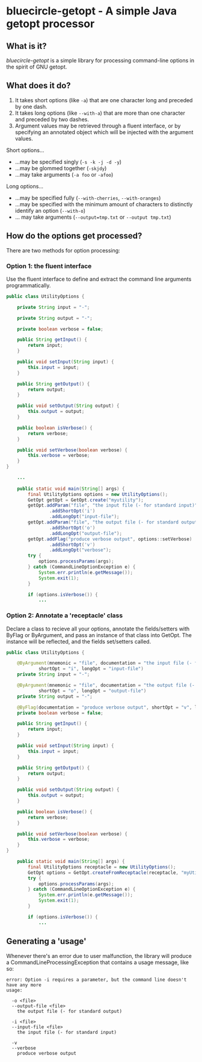 # bluecircle-getopt - A simple Java getopt processor

## What is it?

*bluecircle-getopt* is a simple library for processing command-line options in the spirit of GNU 
getopt.

## What does it do?

1.	It takes short options (like `-a`) that are one character long and preceded by one dash.
2.	It takes long options (like `--with-a`) that are more than one character and preceded by two 
dashes.
3.	Argument values may be retrieved through a fluent interface, or by specifying an annotated 
object which will be injected with the argument values.

Short options...

*	...may be specified singly (`-s -k -j -d -y`)
*	...may be glommed together (`-skjdy`)
*	...may take arguments (`-a foo` or `-afoo`)

Long options...

*	...may be specified fully (`--with-cherries`, `--with-oranges`)
*	...may be specified with the minimum amount of characters to distinctly identify an option 
(`--with-o`)
*	... may take arguments (`--output=tmp.txt` or `--output tmp.txt`)

## How do the options get processed?

There are two methods for option processing:

### Option 1: the fluent interface

Use the fluent interface to define and extract the command line arguments programmatically.

```java
public class UtilityOptions {

	private String input = "-";

	private String output = "-";

	private boolean verbose = false;

	public String getInput() {
		return input;
	}

	public void setInput(String input) {
		this.input = input;
	}

	public String getOutput() {
		return output;
	}

	public void setOutput(String output) {
		this.output = output;
	}

	public boolean isVerbose() {
		return verbose;
	}

	public void setVerbose(boolean verbose) {
		this.verbose = verbose;
	}
}
```

```java
	...
	
	public static void main(String[] args) {
		final UtilityOptions options = new UtilityOptions();
		GetOpt getOpt = GetOpt.create("myutility");
		getOpt.addParam("file", "the input file (- for standard input)", false, options::setInput)
				.addShortOpt('i')
				.addLongOpt("input-file");
		getOpt.addParam("file", "the output file (- for standard output)", false, options::setOutput)
				.addShortOpt('o')
				.addLongOpt("output-file");
		getOpt.addFlag("produce verbose output", options::setVerbose)
				.addShortOpt('v')
				.addLongOpt("verbose");
		try {
			options.processParams(args);
		} catch (CommandLineOptionException e) {
			System.err.println(e.getMessage());
			System.exit(1);
		}

		if (options.isVerbose()) {
			...
```

### Option 2: Annotate a 'receptacle' class

Declare a class to recieve all your options, annotate the fields/setters with ByFlag or 
ByArgument, and pass an instance of that class into GetOpt.  The instance will be reflected, and 
the fields set/setters called.

```java
public class UtilityOptions {

	@ByArgument(mnemonic = "file", documentation = "the input file (- for standard input)",
			shortOpt = "i", longOpt = "input-file")
	private String input = "-";

	@ByArgument(mnemonic = "file", documentation = "the output file (- for standard input)",
			shortOpt = "o", longOpt = "output-file")
	private String output = "-";

	@ByFlag(documentation = "produce verbose output", shortOpt = "v", longOpt = "verbose")
	private boolean verbose = false;

	public String getInput() {
		return input;
	}

	public void setInput(String input) {
		this.input = input;
	}

	public String getOutput() {
		return output;
	}

	public void setOutput(String output) {
		this.output = output;
	}

	public boolean isVerbose() {
		return verbose;
	}

	public void setVerbose(boolean verbose) {
		this.verbose = verbose;
	}
}
```

```java
	public static void main(String[] args) {
		final UtilityOptions receptacle = new UtilityOptions();
		GetOpt options = GetOpt.createFromReceptacle(receptacle, "myUtility");
		try {
			options.processParams(args);
		} catch (CommandLineOptionException e) {
			System.err.println(e.getMessage());
			System.exit(1);
		}

		if (options.isVerbose()) {
			...
```

## Generating a 'usage'

Whenever there's an error due to user malfunction, the library will produce a CommandLineProcessingException that 
contains a usage message, like so:

	error: Option -i requires a parameter, but the command line doesn't have any more
	usage:
	
	  -o <file>
	  --output-file <file>
		the output file (- for standard output)
	
	  -i <file>
	  --input-file <file>
		the input file (- for standard input)
	
	  -v
	  --verbose
		produce verbose output
	
	
